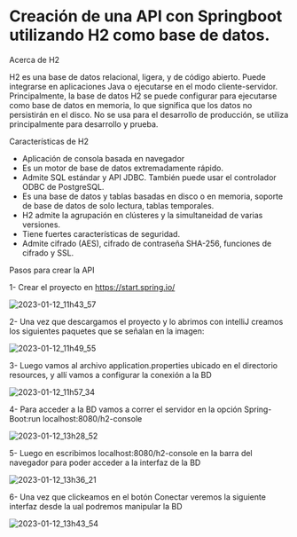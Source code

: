 # Creación de una API con Springboot utilizando H2 como base de datos.

Acerca de H2

H2 es una base de datos relacional, ligera, y de código abierto. Puede integrarse en aplicaciones Java o ejecutarse en el modo cliente-servidor. Principalmente, la base de datos H2 se puede configurar para ejecutarse como base de datos en memoria, lo que significa que los datos no persistirán en el disco. No se usa para el desarrollo de producción, se utiliza principalmente para desarrollo y prueba.

Características de H2

- Aplicación de consola basada en navegador
- Es un motor de base de datos extremadamente rápido.
- Admite SQL estándar y API JDBC. También puede usar el controlador ODBC de PostgreSQL.
- Es una base de datos y tablas basadas en disco o en memoria, soporte de base de datos de solo lectura, tablas temporales.
- H2 admite la agrupación en clústeres y la simultaneidad de varias versiones.
- Tiene fuertes características de seguridad.
- Admite cifrado (AES), cifrado de contraseña SHA-256, funciones de cifrado y SSL.


Pasos para crear la API

1- Crear el proyecto en https://start.spring.io/

![2023-01-12_11h43_57](https://user-images.githubusercontent.com/72228855/212097041-8854f277-3c2a-4e5c-be89-5dd311bd6688.png)

2- Una vez que descargamos el proyecto y lo abrimos con intelliJ creamos los siguientes paquetes que se señalan en la imagen:

![2023-01-12_11h49_55](https://user-images.githubusercontent.com/72228855/212098766-ceed1625-cb2b-438b-b79a-a5156d4f58f4.png)

3- Luego vamos al archivo application.properties ubicado en el directorio resources, y allí vamos a configurar la conexión a la BD

![2023-01-12_11h57_34](https://user-images.githubusercontent.com/72228855/212100593-c13ed99b-bcb2-4d01-8560-9d97a625da64.png)

4- Para acceder a la BD vamos a correr el servidor en la opción Spring-Boot:run  localhost:8080/h2-console

![2023-01-12_13h28_52](https://user-images.githubusercontent.com/72228855/212125618-e31ea8e6-40fd-4446-b7b6-82831e5e0cb6.png)

5- Luego en escribimos localhost:8080/h2-console en la barra del navegador para poder acceder a la interfaz de la BD

![2023-01-12_13h36_21](https://user-images.githubusercontent.com/72228855/212126436-cc783b87-3154-4951-9cb1-c07af1343eae.png)

6- Una vez que clickeamos en el botón Conectar veremos la siguiente interfaz desde la ual podremos manipular la BD

![2023-01-12_13h43_54](https://user-images.githubusercontent.com/72228855/212128466-5424c69b-7bd8-4079-b3a2-754c4cdbfba5.png)













